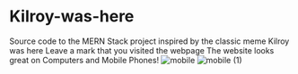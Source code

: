 # Kilroy-was-here
Source code to the MERN Stack project inspired by the classic meme Kilroy was here
Leave a mark that you visited the webpage
The website looks great on Computers and Mobile Phones!
![mobile](https://user-images.githubusercontent.com/68861149/221233126-b7e77ce5-1e99-44df-9ac8-e3f73b5db692.png)
![mobile (1)](https://user-images.githubusercontent.com/68861149/221233118-e8afe56c-3c26-48ec-800f-da58af890373.png)

